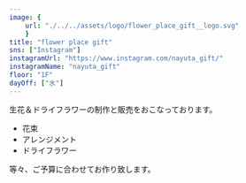 ```yaml
---
image: {
	url: "./../../assets/logo/flower_place_gift__logo.svg"
	}
title: "flower place gift"
sns: ["Instagram"]
instagramUrl: "https://www.instagram.com/nayuta_gift/"
instagramName: "nayuta_gift"
floor: "1F"
dayOff: ["水"]
---
```


生花＆ドライフラワーの制作と販売をおこなっております。

- 花束
- アレンジメント
- ドライフラワー

等々、ご予算に合わせてお作り致します。
